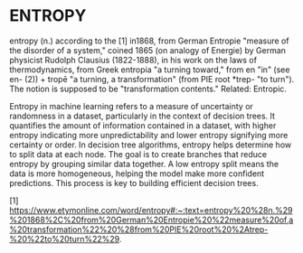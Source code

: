 # ENTROPY
entropy (n.)
according to the [1] in1868, from German Entropie "measure of the disorder of a system," coined 1865 (on analogy of Energie) by German physicist Rudolph Clausius (1822-1888), in his work on the laws of thermodynamics, from Greek entropia "a turning toward," from en "in" (see en- (2)) + tropē "a turning, a transformation" (from PIE root *trep- "to turn"). The notion is supposed to be "transformation contents." Related: Entropic.

Entropy in machine learning refers to a measure of uncertainty or randomness in a dataset, particularly in the context of decision trees. It quantifies the amount of information contained in a dataset, with higher entropy indicating more unpredictability and lower entropy signifying more certainty or order. In decision tree algorithms, entropy helps determine how to split data at each node. The goal is to create branches that reduce entropy by grouping similar data together. A low entropy split means the data is more homogeneous, helping the model make more confident predictions. This process is key to building efficient decision trees.

[1] https://www.etymonline.com/word/entropy#:~:text=entropy%20%28n.%29%201868%2C%20from%20German%20Entropie%20%22measure%20of,a%20transformation%22%20%28from%20PIE%20root%20%2Atrep-%20%22to%20turn%22%29.
